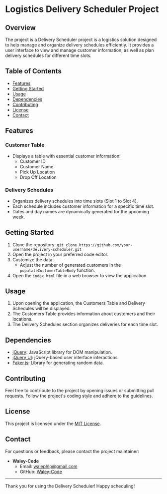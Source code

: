 
# Logistics Delivery Scheduler Project

## Overview

The project is a Delivery Scheduler project is a logistics solution designed to help manage and organize delivery schedules efficiently. It provides a user interface to view and manage customer information, as well as plan delivery schedules for different time slots.

## Table of Contents

- [Features](#features)
- [Getting Started](#getting-started)
- [Usage](#usage)
- [Dependencies](#dependencies)
- [Contributing](#contributing)
- [License](#license)
- [Contact](#contact)

## Features

### Customer Table

- Displays a table with essential customer information:
  - Customer ID
  - Customer Name
  - Pick Up Location
  - Drop Off Location

### Delivery Schedules

- Organizes delivery schedules into time slots (Slot 1 to Slot 4).
- Each schedule includes customer information for a specific time slot.
- Dates and day names are dynamically generated for the upcoming week.

## Getting Started

1. Clone the repository: `git clone https://github.com/your-username/delivery-scheduler.git`
2. Open the project in your preferred code editor.
3. Customize the data:
   - Adjust the number of generated customers in the `populateCustomerTableBody` function.
4. Open the `index.html` file in a web browser to view the application.

## Usage

1. Upon opening the application, the Customers Table and Delivery Schedules will be displayed.
2. The Customers Table provides information about customers and their locations.
3. The Delivery Schedules section organizes deliveries for each time slot.

## Dependencies

- [jQuery](https://jquery.com/): JavaScript library for DOM manipulation.
- [jQuery UI](https://jqueryui.com/): jQuery-based user interface interactions.
- [Faker.js](https://github.com/Marak/Faker.js): Library for generating random data.

## Contributing

Feel free to contribute to the project by opening issues or submitting pull requests. Follow the project's coding style and adhere to the guidelines.

## License

This project is licensed under the [MIT License](LICENSE).

## Contact

For questions or feedback, please contact the project maintainer:

- **Waley-Code**
  - Email: walephlp@gmail.com
  - GitHub: [Waley-Code](https://github.com/Waley-Code)

---

Thank you for using the Delivery Scheduler! Happy scheduling!
